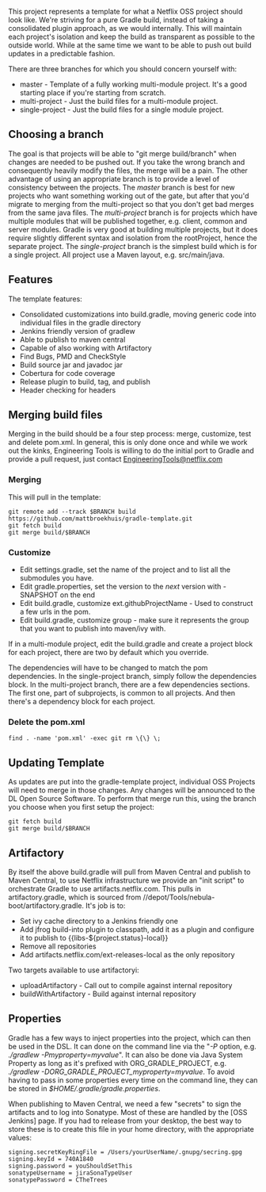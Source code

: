 This project represents a template for what a Netflix OSS project should look like. We're striving for a pure Gradle build, instead of taking a consolidated plugin approach, as we would internally. This will maintain each project's isolation and keep the build as transparent as possible to the outside world. While at the same time we want to be able to push out build updates in a predictable fashion. 

There are three branches for which you should concern yourself with:
* master - Template of a fully working multi-module project. It's a good starting place if you're starting from scratch.
* multi-project - Just the build files for a multi-module project. 
* single-project - Just the build files for a single module project.

## Choosing a branch

The goal is that projects will be able to "git merge build/branch" when changes are needed to be pushed out.  If you take the wrong branch and consequently heavily modify the files, the merge will be a pain. The other advantage of using an appropriate branch is to provide a level of consistency between the projects. The _master_ branch is best for new projects who want something working out of the gate, but after that you'd migrate to merging from the multi-project so that you don't get bad merges from the same java files. The _multi-project_ branch is for projects which have multiple modules that will be published together, e.g. client, common and server modules. Gradle is very good at building multiple projects, but it does require slightly different syntax and isolation from the rootProject, hence the separate project. The _single-project_ branch is the simplest build which is for a single project. All project use a Maven layout, e.g. src/main/java.

## Features

The template features:
* Consolidated customizations into build.gradle, moving generic code into individual files in the gradle directory
* Jenkins friendly version of gradlew
* Able to publish to maven central
* Capable of also working with Artifactory
* Find Bugs, PMD and CheckStyle
* Build source jar and javadoc jar
* Cobertura for code coverage
* Release plugin to build, tag, and publish
* Header checking for headers

## Merging build files

Merging in the build should be a four step process: merge, customize, test and delete pom.xml. In general, this is only done once and while we work out the kinks, Engineering Tools is willing to do the initial port to Gradle and provide a pull request, just contact EngineeringTools@netflix.com

### Merging
This will pull in the template:

    git remote add --track $BRANCH build https://github.com/mattbroekhuis/gradle-template.git
    git fetch build
    git merge build/$BRANCH

### Customize

* Edit settings.gradle, set the name of the project and to list all the submodules you have.
* Edit gradle.properties, set the version to the *next* version with -SNAPSHOT on the end
* Edit build.gradle, customize ext.githubProjectName - Used to construct a few urls in the pom.
* Edit build.gradle, customize group - make sure it represents the group that you want to publish into maven/ivy with.

If in a multi-module project, edit the build.gradle and create a project block for each project, there are two by default which you override.

The dependencies will have to be changed to match the pom dependencies. In the single-project branch, simply follow the dependencies block. In the multi-project branch, there are a few dependencies sections. The first one, part of subprojects, is common to all projects. And then there's a dependency block for each project.

### Delete the pom.xml

    find . -name 'pom.xml' -exec git rm \{\} \;

## Updating Template

As updates are put into the gradle-template project, individual OSS Projects will need to merge in those changes. Any changes will be announced to the DL Open Source Software.  To perform that merge run this, using the branch you choose when you first setup the project:

    git fetch build
    git merge build/$BRANCH

## Artifactory

By itself the above build.gradle will pull from Maven Central and publish to Maven Central, to use Netflix infrastructure we provide an "init script" to orchestrate Gradle to use artifacts.netflix.com. This pulls in artifactory.gradle, which is sourced from //depot/Tools/nebula-boot/artifactory.gradle. It's job is to:

* Set ivy cache directory to a Jenkins friendly one
* Add jfrog build-into plugin to classpath, add it as a plugin and configure it to publish to {{libs-$\{project.status}-local}}
* Remove all repositories
* Add artifacts.netflix.com/ext-releases-local as the only repository

Two targets available to use artifactoryi:
* uploadArtifactory - Call out to compile against internal repository
* buildWithArtifactory - Build against internal repository

## Properties

Gradle has a few ways to inject properties into the project, which can then be used in the DSL. It can done on the command line via the "_\-P_ option, e.g. _./gradlew -Pmyproperty=myvalue_". It can also be done via Java System Property as long as it's prefixed with ORG\_GRADLE\_PROJECT, e.g. <em>./gradlew -DORG\_GRADLE\_PROJECT\_myproperty=myvalue</em>. To avoid having to pass in some properties every time on the command line, they can be stored in <em>$HOME/.gradle/gradle.properties</em>. 

When publishing to Maven Central, we need a few "secrets" to sign the artifacts and to log into Sonatype. Most of these are handled by the [OSS Jenkins] page. If you had to release from your desktop, the best way to store these is to create this file in your home directory, with the appropriate values:
 
    signing.secretKeyRingFile = /Users/yourUserName/.gnupg/secring.gpg
    signing.keyId = 740A1840
    signing.password = youShouldSetThis
    sonatypeUsername = jiraSonaTypeUser
    sonatypePassword = CTheTrees
